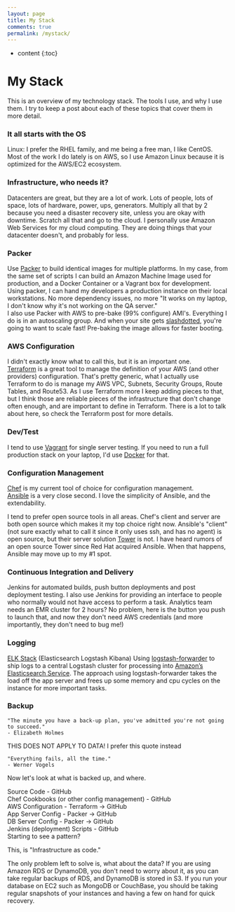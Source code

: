 ```yaml
---
layout: page
title: My Stack
comments: true
permalink: /mystack/
---
```


* content
{:toc}

# My Stack
This is an overview of my technology stack. The tools I use, and why I use them. I try to keep a post about each of these topics that cover them in more detail.

### It all starts with the OS
Linux: I prefer the RHEL family, and me being a free man, I like CentOS. Most of the work I do lately is on AWS, so I use Amazon Linux because it is optimized for the AWS/EC2 ecosystem.


### Infrastructure, who needs it?
Datacenters are great, but they are a lot of work. Lots of people, lots of space, lots of hardware, power, ups, generators. Multiply all that by 2 because you need a disaster recovery site, unless you are okay with downtime. Scratch all that and go to the cloud. I personally use Amazon Web Services for my cloud computing. They are doing things that your datacenter doesn't, and probably for less.

### Packer
Use [Packer](https://www.packer.io/) to build identical images for multiple platforms. In my case, from the same set of scripts I can build an Amazon Machine Image used for production, and a Docker Container or a Vagrant box for development. Using packer, I can hand my developers a production instance on their local workstations. No more dependency issues, no more "It works on my laptop, I don't know why it's not working on the QA server."  
I also use Packer with AWS to pre-bake (99% configure) AMI's. Everything I do is in an autoscaling group. And when your site gets [slashdotted](https://en.wikipedia.org/wiki/Slashdot_effect), you're going to want to scale fast! Pre-baking the image allows for faster booting.

### AWS Configuration
I didn't exactly know what to call this, but it is an important one.  
[Terraform](https://www.terraform.io/) is a great tool to manage the definition of your AWS (and other providers) configuration. That's pretty generic, what I actually use Terraform to do is manage my AWS VPC, Subnets, Security Groups, Route Tables, and Route53. As I use Terraform more I keep adding pieces to that, but I think those are reliable pieces of the infrastructure that don't change often enough, and are important to define in Terraform. There is a lot to talk about here, so check the Terraform post for more details.

### Dev/Test
I tend to use [Vagrant](https://www.vagrantup.com/) for single server testing. If you need to run a full production stack on your laptop, I'd use [Docker](https://www.docker.com/) for that.

### Configuration Management
[Chef](https://www.chef.io/) is my current tool of choice for configuration management.  
[Ansible](https://www.ansible.com/) is a very close second. I love the simplicity of Ansible, and the extendability.

I tend to prefer open source tools in all areas. Chef's client and server are both open source which makes it my top choice right now. Ansible's "client" (not sure exactly what to call it since it only uses ssh, and has no agent) is open source, but their server solution [Tower](https://www.ansible.com/tower) is not. I have heard rumors of an open source Tower since Red Hat acquired Ansible. When that happens, Ansible may move up to my #1 spot.

### Continuous Integration and Delivery
Jenkins for automated builds, push button deployments and post deployment testing. I also use Jenkins for providing an interface to people who normally would not have access to perform a task. Analytics team needs an EMR cluster for 2 hours? No problem, here is the button you push to launch that, and now they don't need AWS credentials (and more importantly, they don't need to bug me!)

### Logging
[ELK Stack](https://www.elastic.co/webinars/introduction-elk-stack) (Elasticsearch Logstash Kibana) Using [logstash-forwarder](https://github.com/elastic/logstash-forwarder) to ship logs to a central Logstash cluster for processing into [Amazon’s Elasticsearch Service](https://aws.amazon.com/elasticsearch-service/). The approach using logstash-forwarder takes the load off the app server and frees up some memory and cpu cycles on the instance for more important tasks.

### Backup
    "The minute you have a back-up plan, you've admitted you're not going to succeed."
    - Elizabeth Holmes

THIS DOES NOT APPLY TO DATA!
I prefer this quote instead

    "Everything fails, all the time."
    - Werner Vogels

Now let's look at what is backed up, and where.

Source Code - GitHub  
Chef Cookbooks (or other config management) - GitHub  
AWS Configuration - Terraform -> GitHub  
App Server Config - Packer -> GitHub  
DB Server Config - Packer -> GitHub  
Jenkins (deployment) Scripts - GitHub  
Starting to see a pattern?  

This, is "Infrastructure as code."

The only problem left to solve is, what about the data? If you are using Amazon RDS or DynamoDB, you don't need to worry about it, as you can take regular backups of RDS, and DynamoDB is stored in S3. If you run your database on EC2 such as MongoDB or CouchBase, you should be taking regular snapshots of your instances and having a few on hand for quick recovery.
